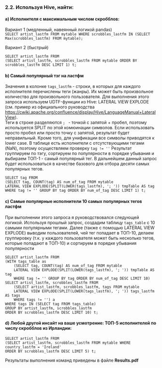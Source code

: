 ### 2.2. Используя Hive, найти:  

#### a) Исполнителя с максимальным числом скробблов:  

Вариант 1 (медленный, навеянный логикой pandas)  
`SELECT artist_lastfm FROM mytable WHERE scrobbles_lastfm IN (SELECT Max(scrobbles_lastfm) FROM mytable);`  

Вариант 2 (быстрый)  
```
SELECT artist_lastfm FROM
(SELECT artist_lastfm, scrobbles_lastfm FROM mytable ORDER BY scrobbles_lastfm DESC LIMIT 1) t;
```

#### b) Самый популярный тэг на ластфм  

Значения в колонке `tags_lastfm` - строки, в которых для каждого исполнителя перечислены теги (жанры). Их может быть произвольное
количество для произвольного пользователя.  Для выполнения этого запроса используем UDTF-функции из Hive: LATERAL VIEW EXPLODE
(см. пример из официального руководства https://cwiki.apache.org/confluence/display/Hive/LanguageManual+LateralView).  
Теги в строке разделяются `; ` - точкой c запятой + пробел, поэтому используется SPLIT по этой комюинации символов.
Если использовать просто пробел или просто точку с запятой, результат будет неправильный. Кроме того, для унификации
все символы приводятся к lower case. В таблице есть исполнители с отсутствующими тегами (NaN), поэтому осуществляем проверку `tag != ''`
Результат группируем по тэгу, сортируем по популярности в порядке убывания и выбираем ТОП-1 - самый популярный тег.
В дальнейшем данный запрос будет использоваться в качестве базового для отбора десяти самых популярных тегов.  
```
SELECT tag FROM 
(SELECT tag, COUNT(tag) AS num_of_tag FROM mytable 
LATERAL VIEW EXPLODE(SPLIT(LOWER(tags_lastfm), '; ')) tmpTable AS tag
WHERE tag != '' GROUP BY tag ORDER BY num_of_tag DESC LIMIT 1) t;
```

#### c) Самые популярные исполнители 10 самых популярных тегов ластфм  

При выполнении этого запроса я руководствовался следующей логикой. Используя прошлый запрос, создадим таблицу `tags_table` с 10 
самыми популярными тегами. Далее (также с помощью LATERAL VIEW EXPLODE) выводим пользователей, чей тег попадает в ТОП-10, делаем группировку
(т.к. у каждого пользователя может быть несколько тегов, которые попадают в ТОП-10) и сортируем в порядке убывания популярности  
```
SELECT artist_lastfm FROM 
(WITH tags_table as 
    (SELECT tag, COUNT(tag) AS num_of_tag FROM mytable 
    LATERAL VIEW EXPLODE(SPLIT(LOWER(tags_lastfm), '; ')) tmpTable AS tag
    WHERE tag != '' GROUP BY tag ORDER BY num_of_tag DESC LIMIT 10)
SELECT artist_lastfm, scrobbles_lastfm FROM  
    (SELECT artist_lastfm, scrobbles_lastfm, tags FROM mytable
    LATERAL VIEW EXPLODE(SPLIT(LOWER(tags_lastfm), '; ')) tags_lastfm AS tags 
    WHERE tags != '') a
WHERE tags IN (SELECT tag FROM tags_table)
GROUP BY artist_lastfm, scrobbles_lastfm
ORDER BY scrobbles_lastfm DESC LIMIT 10) t;
```

#### d) Любой другой инсайт на ваше усмотрение: ТОП-5 исполнителей по числу скробблов из Ирландии:

```
SELECT artist_lastfm FROM 
(SELECT artist_lastfm, scrobbles_lastfm FROM mytable WHERE country_lastfm = 'Ireland' 
ORDER BY scrobbles_lastfm DESC LIMIT 5) t;
```

Результаты выполнения команд приведены в файле **Results.pdf**
